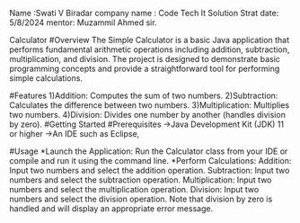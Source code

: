 Name :Swati V Biradar
company name : Code Tech It Solution 
Strat date: 5/8/2024
mentor: Muzammil Ahmed sir.


Calculator
#Overview
The Simple Calculator is a basic Java application that performs fundamental arithmetic operations including addition, subtraction, multiplication, and division.
The project is designed to demonstrate basic programming concepts and provide a straightforward tool for performing simple calculations.

#Features
1)Addition: Computes the sum of two numbers.
2)Subtraction: Calculates the difference between two numbers.
3)Multiplication: Multiplies two numbers.
4)Division: Divides one number by another (handles division by zero).
#Getting Started
#Prerequisites
->Java Development Kit (JDK) 11 or higher
->An IDE such as  Eclipse, 

#Usage
*Launch the Application:
Run the Calculator class from your IDE or compile and run it using the command line.
*Perform Calculations:
Addition: Input two numbers and select the addition operation.
Subtraction: Input two numbers and select the subtraction operation.
Multiplication: Input two numbers and select the multiplication operation.
Division: Input two numbers and select the division operation. Note that division by zero is handled and will display an appropriate error message.
